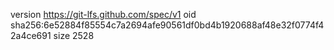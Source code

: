 version https://git-lfs.github.com/spec/v1
oid sha256:6e52884f85554c7a2694afe90561df0bd4b1920688af48e32f0774f42a4ce691
size 2528
